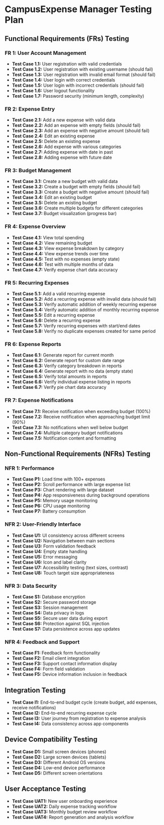 # CampusExpense Manager Testing Plan

## Functional Requirements (FRs) Testing

### FR 1: User Account Management
- **Test Case 1.1:** User registration with valid credentials
- **Test Case 1.2:** User registration with existing username (should fail)
- **Test Case 1.3:** User registration with invalid email format (should fail)
- **Test Case 1.4:** User login with correct credentials
- **Test Case 1.5:** User login with incorrect credentials (should fail)
- **Test Case 1.6:** User logout functionality
- **Test Case 1.7:** Password security (minimum length, complexity)

### FR 2: Expense Entry
- **Test Case 2.1:** Add a new expense with valid data
- **Test Case 2.2:** Add an expense with empty fields (should fail)
- **Test Case 2.3:** Add an expense with negative amount (should fail)
- **Test Case 2.4:** Edit an existing expense
- **Test Case 2.5:** Delete an existing expense
- **Test Case 2.6:** Add expense with various categories
- **Test Case 2.7:** Adding expense with date in past
- **Test Case 2.8:** Adding expense with future date

### FR 3: Budget Management
- **Test Case 3.1:** Create a new budget with valid data
- **Test Case 3.2:** Create a budget with empty fields (should fail)
- **Test Case 3.3:** Create a budget with negative amount (should fail)
- **Test Case 3.4:** Edit an existing budget
- **Test Case 3.5:** Delete an existing budget
- **Test Case 3.6:** Create multiple budgets for different categories
- **Test Case 3.7:** Budget visualization (progress bar)

### FR 4: Expense Overview
- **Test Case 4.1:** View total spending
- **Test Case 4.2:** View remaining budget
- **Test Case 4.3:** View expense breakdown by category
- **Test Case 4.4:** View expense trends over time
- **Test Case 4.5:** Test with no expenses (empty state)
- **Test Case 4.6:** Test with multiple months of data
- **Test Case 4.7:** Verify expense chart data accuracy

### FR 5: Recurring Expenses
- **Test Case 5.1:** Add a valid recurring expense
- **Test Case 5.2:** Add a recurring expense with invalid data (should fail)
- **Test Case 5.3:** Verify automatic addition of weekly recurring expense
- **Test Case 5.4:** Verify automatic addition of monthly recurring expense
- **Test Case 5.5:** Edit a recurring expense
- **Test Case 5.6:** Delete a recurring expense
- **Test Case 5.7:** Verify recurring expenses with start/end dates
- **Test Case 5.8:** Verify no duplicate expenses created for same period

### FR 6: Expense Reports
- **Test Case 6.1:** Generate report for current month
- **Test Case 6.2:** Generate report for custom date range
- **Test Case 6.3:** Verify category breakdown in reports
- **Test Case 6.4:** Generate report with no data (empty state)
- **Test Case 6.5:** Verify total amounts in reports
- **Test Case 6.6:** Verify individual expense listing in reports
- **Test Case 6.7:** Verify pie chart data accuracy

### FR 7: Expense Notifications
- **Test Case 7.1:** Receive notification when exceeding budget (100%)
- **Test Case 7.2:** Receive notification when approaching budget limit (90%)
- **Test Case 7.3:** No notifications when well below budget
- **Test Case 7.4:** Multiple category budget notifications
- **Test Case 7.5:** Notification content and formatting

## Non-Functional Requirements (NFRs) Testing

### NFR 1: Performance
- **Test Case P1:** Load time with 100+ expenses
- **Test Case P2:** Scroll performance with large expense list
- **Test Case P3:** Chart rendering with large dataset
- **Test Case P4:** App responsiveness during background operations
- **Test Case P5:** Memory usage monitoring
- **Test Case P6:** CPU usage monitoring
- **Test Case P7:** Battery consumption

### NFR 2: User-Friendly Interface
- **Test Case U1:** UI consistency across different screens
- **Test Case U2:** Navigation between main sections
- **Test Case U3:** Form validation feedback
- **Test Case U4:** Empty state handling
- **Test Case U5:** Error messaging
- **Test Case U6:** Icon and label clarity
- **Test Case U7:** Accessibility testing (text sizes, contrast)
- **Test Case U8:** Touch target size appropriateness

### NFR 3: Data Security
- **Test Case S1:** Database encryption
- **Test Case S2:** Secure password storage
- **Test Case S3:** Session management
- **Test Case S4:** Data privacy in logs
- **Test Case S5:** Secure user data during export
- **Test Case S6:** Protection against SQL injection
- **Test Case S7:** Data persistence across app updates

### NFR 4: Feedback and Support
- **Test Case F1:** Feedback form functionality
- **Test Case F2:** Email client integration
- **Test Case F3:** Support contact information display
- **Test Case F4:** Form field validation
- **Test Case F5:** Device information inclusion in feedback

## Integration Testing
- **Test Case I1:** End-to-end budget cycle (create budget, add expenses, receive notifications)
- **Test Case I2:** End-to-end recurring expense cycle
- **Test Case I3:** User journey from registration to expense analysis
- **Test Case I4:** Data consistency across app components

## Device Compatibility Testing
- **Test Case D1:** Small screen devices (phones)
- **Test Case D2:** Large screen devices (tablets)
- **Test Case D3:** Different Android OS versions
- **Test Case D4:** Low-end device performance
- **Test Case D5:** Different screen orientations

## User Acceptance Testing
- **Test Case UAT1:** New user onboarding experience
- **Test Case UAT2:** Daily expense tracking workflow
- **Test Case UAT3:** Monthly budget review workflow
- **Test Case UAT4:** Report generation and analysis workflow
